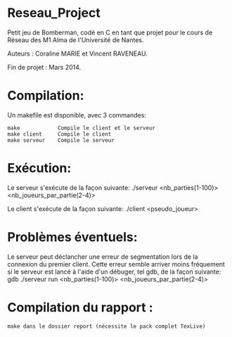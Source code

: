 Reseau_Project
==============

Petit jeu de Bomberman, codé en C en tant que projet pour le cours de Réseau des M1 Alma de l'Université de Nantes.

Auteurs : Coraline MARIE et Vincent RAVENEAU.

Fin de projet : Mars 2014.

Compilation:
============

Un makefile est disponible, avec 3 commandes:

	make			Compile le client et le serveur
	make client		Compile le client
	make serveur	Compile le serveur

Exécution:
==========

Le serveur s'exécute de la façon suivante:
	./serveur <nb_parties(1-100)> <nb_joueurs_par_partie(2-4)>

Le client s'exécute de la façon suivante:
	./client <pseudo_joueur> <adresse-serveur>

Problèmes éventuels:
====================

Le serveur peut déclancher une erreur de segmentation lors de la connexion du premier client. Cette erreur semble arriver moins fréquement si le serveur est lancé à l'aide d'un débuger, tel gdb, de la façon suivante:
	gdb ./serveur
	run <nb_parties(1-100)> <nb_joueurs_par_partie(2-4)>
	
Compilation du rapport :
========================
	make dans le dossier report (nécessite le pack complet TexLive)
